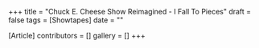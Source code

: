 +++
title = "Chuck E. Cheese Show Reimagined - I Fall To Pieces"
draft = false
tags = [Showtapes]
date = ""

[Article]
contributors = []
gallery = []
+++